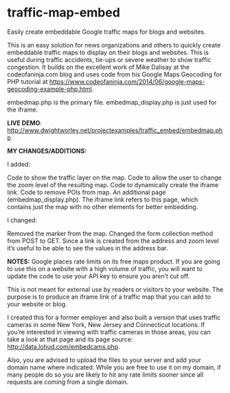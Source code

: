 traffic-map-embed
=================

Easily create embeddable Google traffic maps for blogs and websites.

This is an easy solution for news organizations and others to quickly create embeddable traffic maps to display on their blogs and websites. This is useful during traffic accidents, tie-ups or severe weather to show traffic congestion. It builds on the excellent work of Mike Dalisay at the codeofaninja.com blog and uses code from his Google Maps Geocoding for PHP tutorial at https://www.codeofaninja.com/2014/06/google-maps-geocoding-example-php.html.

embedmap.php is the primary file. embedmap_display.php is just used for the iframe.

<b>LIVE DEMO</b>: http://www.dwightworley.net/projectexamples/traffic_embed/embedmap.php

<b>MY CHANGES/ADDITIONS:</b> 

I added:

Code to show the traffic layer on the map.
Code to allow the user to change the zoom level of the resulting map.
Code to dynamically create the iframe link.
Code to remove POIs from map.
An additional page (embedmap_display.php). The iframe link refers to this page, which contains just the map with no other elements for better embedding.

I changed:

Removed the marker from the map.
Changed the form collection method from POST to GET. Since a link is created from the address and zoom level it’s useful to be able to see the values in the address bar.

<b>NOTES:</b> Google places rate limits on its free maps product. If you are going to use this on a website with a high volume of traffic, you will want to update the code to use your API key to ensure you aren’t cut off.

This is not meant for external use by readers or visitors to your website. The purpose is to produce an iframe link of a traffic map that you can add to your website or blog.

I created this for a former employer and also built a version that uses traffic cameras in some New York, New Jersey and Connecticut locations. If you’re interested in viewing with traffic cameras in those areas, you can take a look at that page and its page source: http://data.lohud.com/embedcams.php.

Also, you are advised to upload the files to your server and add your domain name where indicated. While you are free to use it on my domain, if many people do so you are likely to hit any rate limits sooner since all requests are coming from a single domain.
